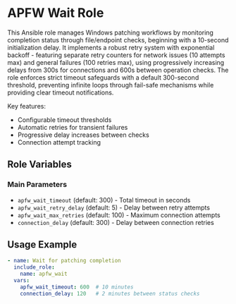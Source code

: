 # APFW Wait Role

This Ansible role manages Windows patching workflows by monitoring completion status through file/endpoint checks, beginning with a 10-second initialization delay. It implements a robust retry system with exponential backoff - featuring separate retry counters for network issues (10 attempts max) and general failures (100 retries max), using progressively increasing delays from 300s for connections and 600s between operation checks. The role enforces strict timeout safeguards with a default 300-second threshold, preventing infinite loops through fail-safe mechanisms while providing clear timeout notifications.

Key features:
- Configurable timeout thresholds
- Automatic retries for transient failures
- Progressive delay increases between checks
- Connection attempt tracking


## Role Variables

### Main Parameters
- `apfw_wait_timeout` (default: 300) - Total timeout in seconds
- `apfw_wait_retry_delay` (default: 5) - Delay between retry attempts
- `apfw_wait_max_retries` (default: 100) - Maximum connection attempts
- `connection_delay` (default: 300) - Delay between connection retries

## Usage Example

```yaml
- name: Wait for patching completion
  include_role:
    name: apfw_wait
  vars:
    apfw_wait_timeout: 600  # 10 minutes
    connection_delay: 120   # 2 minutes between status checks
